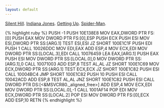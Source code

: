 ```yaml
---
layout: default
---
```


[Silent Hill](./silenthill.html).
[Indiana Jones](./indy.html).
[Getting Up](./gettingup.html).
[Spider-Man](./spiderman.html).

{% highlight ruby %}
PUSH -1
PUSH 10E138E8
MOV EAX,DWORD PTR FS:[0]
PUSH EAX
MOV DWORD PTR FS:[0],ESP
PUSH ECX
PUSH ESI
MOV ESI,DWORD PTR SS:[ARG.1]
TEST ESI,ESI
JZ SHORT 100E1C1F
PUSH EDI
PUSH 1
CALL 10026DDC
MOV EDI,EAX
ADD ESP,4
MOV ECX,EDI
MOV DWORD PTR SS:[LOCAL.3],EDI
CALL 10076459
LEA EAX,[ARG.1]
PUSH EAX
PUSH ESI
MOV DWORD PTR SS:[LOCAL.0],0
MOV DWORD PTR SS:[ARG.1],0
CALL 10071003
ADD ESP,8
TEST AL,AL
JZ SHORT 100E1C69
MOV ECX,DWORD PTR SS:[ARG.1]
TEST ECX,ECX
JZ SHORT 100E1C82
PUSH ESI
CALL 10004BC4
JMP SHORT 100E1C82
PUSH 10
PUSH ESI
CALL 10042ACD
ADD ESP,8
TEST AL,AL
JNZ SHORT 100E1C82
PUSH ESI
CALL DWORD PTR DS:[<&MSVCR80._aligned_free>]
ADD ESP,4
MOV ECX,EDI
MOV DWORD PTR SS:[LOCAL.0],-1
CALL 1001AF14
POP EDI
MOV ECX,DWORD PTR SS:[LOCAL.2]
POP ESI
MOV DWORD PTR FS:[0],ECX
ADD ESP,10
RETN
{% endhighlight %}

